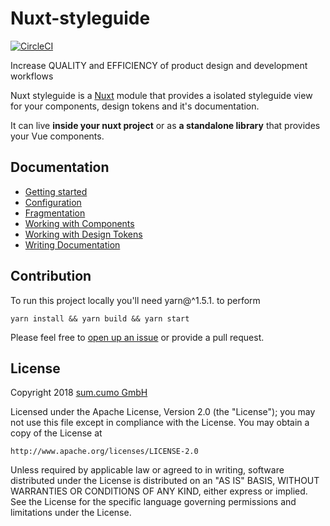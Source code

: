# Nuxt-styleguide

[![CircleCI](https://circleci.com/gh/sumcumo/nuxt-styleguide/tree/master.svg?style=svg)](https://circleci.com/gh/sumcumo/nuxt-styleguide/tree/master)

Increase QUALITY and EFFICIENCY of product design and development workflows

Nuxt styleguide is a [Nuxt](https://github.com/nuxt/nuxt.js) module that provides a isolated styleguide view for your components, design tokens and it's documentation.

It can live **inside your nuxt project** or as **a standalone library** that provides your Vue components.

## Documentation

* [Getting started](demo/docs/docs/getting-started.md)
* [Configuration](./demo/docs/docs/configuration.md)
* [Fragmentation](./demo/docs/docs/packages.md)
* [Working with Components](./demo/docs/docs/working-with-components.md)
* [Working with Design Tokens](./demo/docs/docs/working-with-design-tokens.md)
* [Writing Documentation](./demo/docs/docs/writing-documentation.md)

## Contribution

To run this project locally you'll need yarn@^1.5.1. to perform

`yarn install && yarn build && yarn start`

Please feel free to [open up an issue](https://github.com/sumcumo/nuxt-styleguide/issues/new) or provide a pull request.

## License

Copyright 2018 [sum.cumo GmbH](https://www.sumcumo.com/)

Licensed under the Apache License, Version 2.0 (the "License");
you may not use this file except in compliance with the License.
You may obtain a copy of the License at

    http://www.apache.org/licenses/LICENSE-2.0

Unless required by applicable law or agreed to in writing, software
distributed under the License is distributed on an "AS IS" BASIS,
WITHOUT WARRANTIES OR CONDITIONS OF ANY KIND, either express or implied.
See the License for the specific language governing permissions and
limitations under the License.
